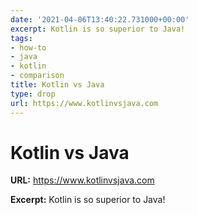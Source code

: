 ```yaml
---
date: '2021-04-06T13:40:22.731000+00:00'
excerpt: Kotlin is so superior to Java!
tags:
- how-to
- java
- kotlin
- comparison
title: Kotlin vs Java
type: drop
url: https://www.kotlinvsjava.com
---
```


# Kotlin vs Java

**URL:** https://www.kotlinvsjava.com

**Excerpt:** Kotlin is so superior to Java!
